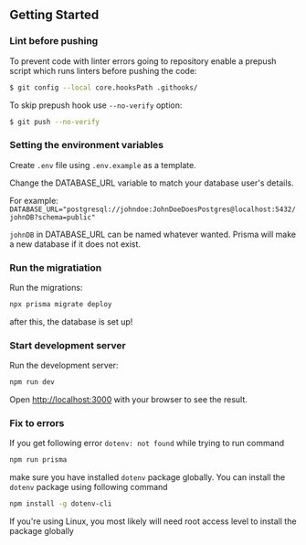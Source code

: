 ## Getting Started

### Lint before pushing

To prevent code with linter errors going to repository enable a prepush script which runs linters before pushing the code:

```bash
$ git config --local core.hooksPath .githooks/
```

To skip prepush hook use `--no-verify` option:

```bash
$ git push --no-verify
```

### Setting the environment variables

Create `.env` file using `.env.example` as a template.

Change the DATABASE_URL variable to match your database user's details.

For example: `DATABASE_URL="postgresql://johndoe:JohnDoeDoesPostgres@localhost:5432/johnDB?schema=public"`

`johnDB` in DATABASE_URL can be named whatever wanted. Prisma will make a new database if it does not exist.

### Run the migratiation

Run the migrations:

```bash
npx prisma migrate deploy
```

after this, the database is set up!

### Start development server

Run the development server:

```bash
npm run dev
```

Open [http://localhost:3000](http://localhost:3000) with your browser to see the result.


### Fix to errors

If you get following error `dotenv: not found` while trying to run command 
```bash
npm run prisma
```
make sure you have installed `dotenv` package globally. You can install the `dotenv` package using following command
```bash
npm install -g dotenv-cli
```

If you're using Linux, you most likely will need root access level to install the package globally